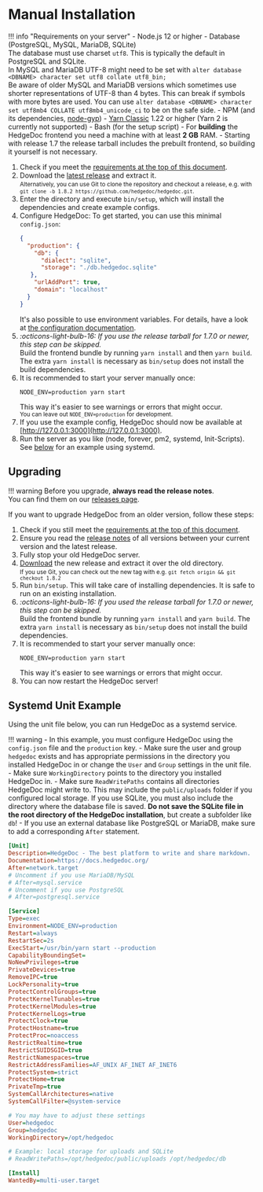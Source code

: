 # Manual Installation

!!! info "Requirements on your server"
    - Node.js 12 or higher
    - Database (PostgreSQL, MySQL, MariaDB, SQLite)  
      The database must use charset `utf8`. This is typically the default in PostgreSQL and SQLite.  
      In MySQL and MariaDB UTF-8 might need to be set with `alter database <DBNAME> character set utf8 collate utf8_bin;`  
      Be aware of older MySQL and MariaDB versions which sometimes use shorter representations of UTF-8 than 4 bytes.
      This can break if symbols with more bytes are used.
      You can use `alter database <DBNAME> character set utf8mb4 COLLATE utf8mb4_unicode_ci` to be on the safe side.
    - NPM (and its dependencies, [node-gyp](https://github.com/nodejs/node-gyp#installation))
    - [Yarn Classic](https://classic.yarnpkg.com) 1.22 or higher (Yarn 2 is currently not supported)
    - Bash (for the setup script)
    - For **building** the HedgeDoc frontend you need a machine with at least **2 GB** RAM.
      - Starting with release 1.7 the release tarball includes the prebuilt frontend, so building it yourself is not necessary.

1. Check if you meet the [requirements at the top of this document](#manual-installation).
2. Download the [latest release](https://hedgedoc.org/latest-release/) and extract it.  
   <small>Alternatively, you can use Git to clone the repository and checkout a release, e.g. with `git clone -b 1.8.2 https://github.com/hedgedoc/hedgedoc.git`.</small>
3. Enter the directory and execute `bin/setup`, which will install the dependencies and create example configs.
4. Configure HedgeDoc: To get started, you can use this minimal `config.json`:
   ```json
   {
     "production": {
       "db": {
         "dialect": "sqlite",
         "storage": "./db.hedgedoc.sqlite"
      },
       "urlAddPort": true,
       "domain": "localhost"
     }
   }
   ```
   It's also possible to use environment variables.
   For details, have a look at [the configuration documentation](../configuration.md).
5. *:octicons-light-bulb-16: If you use the release tarball for 1.7.0 or newer, this step can be skipped.*  
   Build the frontend bundle by running `yarn install` and then `yarn build`. The extra `yarn install` is necessary as `bin/setup` does not install the build dependencies.
6. It is recommended to start your server manually once:  
   ```shell
   NODE_ENV=production yarn start
   ```
   This way it's easier to see warnings or errors that might occur.  
   <small>You can leave out `NODE_ENV=production` for development.</small>  
7. If you use the example config, HedgeDoc should now be available at [http://127.0.0.1:3000](http://127.0.0.1:3000).
8. Run the server as you like (node, forever, pm2, systemd, Init-Scripts).  
   See [below](#systemd-unit-example) for an example using systemd.

## Upgrading

!!! warning
    Before you upgrade, **always read the release notes**.  
    You can find them on our [releases page](https://hedgedoc.org/releases/).

If you want to upgrade HedgeDoc from an older version, follow these steps:

1. Check if you still meet the [requirements at the top of this document](#requirements-on-your-server).
2. Ensure you read the [release notes](https://hedgedoc.org/releases/) of all versions between your current version
   and the latest release.
2. Fully stop your old HedgeDoc server.
3. [Download](https://hedgedoc.org/latest-release/) the new release and extract it over the old directory.  
   <small>If you use Git, you can check out the new tag with e.g. `git fetch origin && git checkout 1.8.2`</small>
5. Run `bin/setup`. This will take care of installing dependencies. It is safe to run on an existing installation.
6. *:octicons-light-bulb-16: If you used the release tarball for 1.7.0 or newer, this step can be skipped.*  
   Build the frontend bundle by running `yarn install` and `yarn build`. The extra `yarn install` is necessary as `bin/setup` does not install the       build dependencies.
7. It is recommended to start your server manually once:
   ```shell
   NODE_ENV=production yarn start
   ```
   This way it's easier to see warnings or errors that might occur.
8. You can now restart the HedgeDoc server!

## Systemd Unit Example
Using the unit file below, you can run HedgeDoc as a systemd service.

!!! warning
    - In this example, you must configure HedgeDoc using the `config.json` file and the 
    `production` key.
    - Make sure the user and group `hedgedoc` exists and has appropriate permissions in the
    directory you installed HedgeDoc in or change the `User` and `Group` settings in the unit
    file.
    - Make sure `WorkingDirectory` points to the directory you installed HedgeDoc in.
    - Make sure `ReadWritePaths` contains all directories HedgeDoc might write to. This may
    include the `public/uploads` folder if you configured local storage. If you use SQLite, you
    must also include the directory where the database file is saved. **Do not save the SQLite
    file in the root directory of the HedgeDoc installation**, but create a subfolder like `db`!
    - If you use an external database like PostgreSQL or MariaDB, make sure to add a corresponding
    `After` statement.

```ini
[Unit]
Description=HedgeDoc - The best platform to write and share markdown.
Documentation=https://docs.hedgedoc.org/
After=network.target
# Uncomment if you use MariaDB/MySQL
# After=mysql.service
# Uncomment if you use PostgreSQL
# After=postgresql.service

[Service]
Type=exec
Environment=NODE_ENV=production
Restart=always
RestartSec=2s
ExecStart=/usr/bin/yarn start --production
CapabilityBoundingSet=
NoNewPrivileges=true
PrivateDevices=true
RemoveIPC=true
LockPersonality=true
ProtectControlGroups=true
ProtectKernelTunables=true
ProtectKernelModules=true
ProtectKernelLogs=true
ProtectClock=true
ProtectHostname=true
ProtectProc=noaccess
RestrictRealtime=true
RestrictSUIDSGID=true
RestrictNamespaces=true
RestrictAddressFamilies=AF_UNIX AF_INET AF_INET6
ProtectSystem=strict
ProtectHome=true
PrivateTmp=true
SystemCallArchitectures=native
SystemCallFilter=@system-service

# You may have to adjust these settings
User=hedgedoc
Group=hedgedoc
WorkingDirectory=/opt/hedgedoc

# Example: local storage for uploads and SQLite
# ReadWritePaths=/opt/hedgedoc/public/uploads /opt/hedgedoc/db

[Install]
WantedBy=multi-user.target
```
